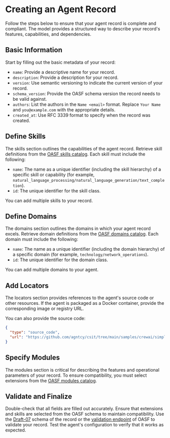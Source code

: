 # Creating an Agent Record

Follow the steps below to ensure that your agent record is complete and
compliant.
The model provides a structured way to describe your record's features,
capabilities, and dependencies.

## Basic Information

Start by filling out the basic metadata of your record:

- `name`:
  Provide a descriptive name for your record.
- `description`:
  Provide a description for your record.
- `version`:
  Use semantic versioning to indicate the current version of your record.
- `schema_version`:
  Provide the OASF schema version the record needs to be valid against.
- `authors`:
  List the authors in the `Name <email>` format.
  Replace `Your Name` and `you@example.com` with the appropriate details.
- `created_at`:
  Use RFC 3339 format to specify when the record was created.

## Define Skills

The skills section outlines the capabilities of the agent record.
Retrieve skill definitions from the
[OASF skills catalog](https://schema.oasf.outshift.com/main_skills).
Each skill must include the following:

- `name`:
  The name as a unique identifier (including the skill hierarchy) of a specific
  skill or capability (for example,
  `natural_language_processing/natural_language_generation/text_completion`).
- `id`:
  The unique identifier for the skill class.

You can add multiple skills to your record.

## Define Domains

The domains section outlines the domains in which your agent record excels.
Retrieve domain definitions from the
[OASF domains catalog](https://schema.oasf.outshift.com/main_domains).
Each domain must include the following:

- `name`:
  The name as a unique identifier (including the domain hierarchy) of a specific
  domain (for example, `technology/network_operations`).
- `id`:
  The unique identifier for the domain class.

You can add multiple domains to your agent.

## Add Locators

The locators section provides references to the agent's source code or other
resources.
If the agent is packaged as a Docker container, provide the corresponding image
or registry URL.

You can also provide the source code:

```json
{
  "type": "source_code",
  "url": "https://github.com/agntcy/csit/tree/main/samples/crewai/simple_crew"
}
```

## Specify Modules

The modules section is critical for describing the features and operational
parameters of your record.
To ensure compatibility, you must select extensions from the
[OASF modules catalog](https://schema.oasf.outshift.com/main_modules).

## Validate and Finalize

Double-check that all fields are filled out accurately.
Ensure that extensions and skills are selected from the OASF schema to maintain
compatibility.
Use the [Draft-07](https://schema.oasf.outshift.com/schema/objects/record)
schema of the record or the
[validation endpoint](https://schema.oasf.outshift.com/doc/index.html#/Validation/SchemaWeb.SchemaController.validate_object)
of OASF to validate your record.
Test the agent's configuration to verify that it works as expected.
